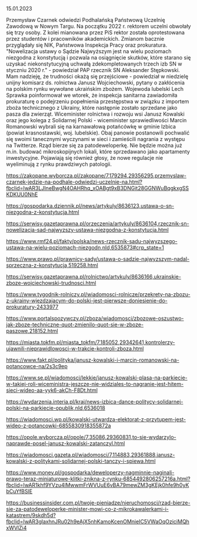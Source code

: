 15.01.2023

Przemysław Czarnek odwiedzi Podhalańską Państwową Uczelnię Zawodową w Nowym Targu. Na początku 2022 r. rektorem uczelni obwołały się trzy osoby. Z kolei mianowana przez PiS rektor została oprotestowana przez studentów i pracowników akademickich. Zmianom bacznie przyglądały się NIK, Państwowa Inspekcja Pracy oraz prokuratura. "Nowelizacja ustawy o Sądzie Najwyższym jest na wielu poziomach niezgodna z konstytucją i pozwala na osiągnięcie skutków, które starano się uzyskać niekonstytucyjną uchwałą zdekompletowanych trzech izb SN w styczniu 2020 r." - powiedział PAP rzecznik SN Aleksander Stępkowski. Mam nadzieję, że trudności okażą się przejściowe - powiedział w niedzielę unijny komisarz ds. rolnictwa Janusz Wojciechowski, pytany o zakłócenia na polskim rynku wywołane ukraińskim zbożem. Wojewoda lubelski Lech Sprawka poinformował we wtorek, że inspekcja sanitarna zawiadomiła prokuraturę o podejrzeniu popełnienia przestępstwa w związku z importem zboża technicznego z Ukrainy, które następnie zostało sprzedane jako pasza dla zwierząt. Wiceminister rolnictwa i rozwoju wsi Janusz Kowalski oraz jego kolega z Solidarnej Polski - wiceminister sprawiedliwości Marcin Romanowski wybrali się na karnawałową potańcówkę w gminie Izbica (powiat krasnostawski, woj. lubelskie). Obaj panowie postanowili pochwalić się swoimi tanecznymi wyczynami w sieci i zamieścili nagrania z występu na Twitterze. Rząd bierze się za patodeweloperkę. Nie będzie można już m.in. budować mikroskopijnych lokali, które sprzedawano jako apartamenty inwestycyjne. Pojawiają się również głosy, że nowe regulacje nie wyeliminują z rynku prawdziwych patologii.

https://zakopane.wyborcza.pl/zakopane/7,179294,29356295,przemyslaw-czarnek-jedzie-na-podhale-odwiedzi-uczelnie-na.html?fbclid=IwAR3LJIneBwgN4OAHRhq_xOABgt9xB3DNGit28GGNWuBqgkxgSSKDKUU0NhE

https://gospodarka.dziennik.pl/news/artykuly/8636123,ustawa-o-sn-niezgodna-z-konstytucja.html

https://serwisy.gazetaprawna.pl/orzeczenia/artykuly/8636104,rzecznik-sn-nowelizacja-sad-najwyzszy-ustawa-niezgodna-z-konstytucja.html

https://www.rmf24.pl/fakty/polska/news-rzecznik-sadu-najwyzszego-ustawa-na-wielu-poziomach-niezgodn,nId,6535873#crp_state=1

https://www.prawo.pl/prawnicy-sady/ustawa-o-sadzie-najwyzszym-nadal-sprzeczna-z-konstytucja,519258.html

https://serwisy.gazetaprawna.pl/rolnictwo/artykuly/8636166,ukrainskie-zboze-wojciechowski-trudnosci.html

https://www.tygodnik-rolniczy.pl/wiadomosci-rolnicze/przekrety-na-zbozu-z-ukrainy-wjezdzajacym-do-polski-jest-pierwsze-doniesienie-do-prokuratury-2433977

https://www.portalspozywczy.pl/zboza/wiadomosci/zbozowe-oszustwo-jak-zboze-techniczne-quot-zmienilo-quot-sie-w-zboze-paszowe,218152.html

https://miasta.tokfm.pl/miasta_tokfm/7,185052,29342641,kontrolerzy-ujawnili-nieprawidlowosci-w-trakcie-kontroli-zboza.html

https://www.fakt.pl/polityka/janusz-kowalski-i-marcin-romanowski-na-potancowce-na/2s3c9ep

https://www.se.pl/wiadomosci/lekkie/janusz-kowalski-plasa-na-parkiecie-w-takiej-roli-wiceministra-jeszcze-nie-widziales-to-nagranie-jest-hitem-sieci-wideo-aa-yyk6-akCh-F8Dt.html

https://wydarzenia.interia.pl/kraj/news-izbica-dance-politycy-solidarnej-polski-na-parkiecie-opublik,nId,6536018

https://wiadomosci.wp.pl/kowalski-utwardza-elektorat-z-przytupem-jest-wideo-z-potancowki-6855830918355872a

https://opole.wyborcza.pl/opole/7,35086,29360831,to-sie-wydarzylo-naprawde-posel-janusz-kowalski-zatanczyl.html

https://wiadomosci.gazeta.pl/wiadomosci/7,114883,29361888,janusz-kowalski-z-politykami-solidarnej-polski-tanczy-i-spiewa.html

https://www.money.pl/gospodarka/deweloperzy-nagminnie-naginali-prawo-teraz-miniaturowe-klitki-znikna-z-rynku-6854492806257216a.html?fbclid=IwAR1khf9YVzu4lMwwmFrWVUuE6vBA79mewZM3gKEjk0hfe9h0yKbCuYfBSIE

https://businessinsider.com.pl/twoje-pieniadze/nieruchomosci/rzad-bierze-sie-za-patodeweloperke-minister-mowi-co-z-mikrokawalerkami-i-katastrem/9skdh5d?fbclid=IwAR3glaxhnJRu02h9eAjX5nhKamoKcenOMnieIC5VWaOqOziciMQhxWVlZi4
